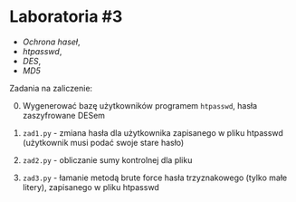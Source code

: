 Laboratoria #3
================

* *Ochrona haseł*, 
* *htpasswd*, 
* *DES*, 
* *MD5*

Zadania na zaliczenie:

0. Wygenerować bazę użytkowników programem `htpasswd`, hasła zaszyfrowane DESem

1. `zad1.py` - zmiana hasła dla użytkownika zapisanego w pliku htpasswd (użytkownik musi podać swoje stare hasło)

2. `zad2.py` - obliczanie sumy kontrolnej dla pliku

3. `zad3.py` - łamanie metodą brute force hasła trzyznakowego (tylko małe litery), zapisanego w pliku htpasswd
